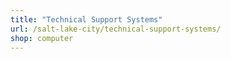 ```yaml
---
title: "Technical Support Systems"
url: /salt-lake-city/technical-support-systems/
shop: computer
---
```

